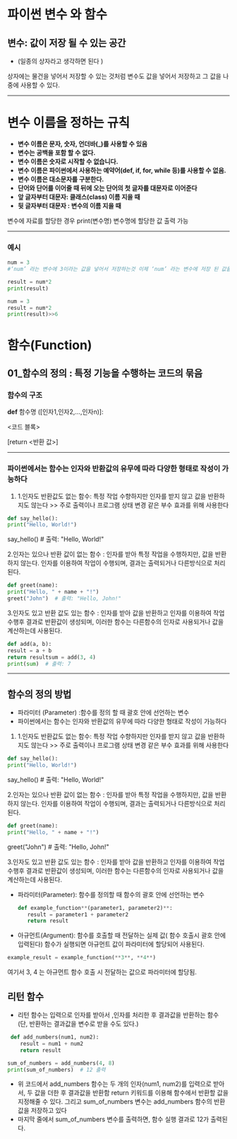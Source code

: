 # 파이썬 변수 와 함수

## 변수:  값이 저장 될 수 있는 공간

- (일종의 상자라고 생각하면 된다 )

상자에는 물건을 넣어서 저장할 수 있는 것처럼 변수도 값을 넣어서 저장하고 그 값을 나중에 사용할 수 있다. 

---

# 변수 이름을 정하는 규칙

- **변수 이름은 문자, 숫자, 언더바(_)를 사용할 수 있음**
- **변수는 공백을 포함 할 수 없다.**
- **변수 이름은 숫자로 시작할 수 없습니다.**
- **변수 이름은 파이썬에서 사용하는 예약어(def, if, for, while 등)를 사용할 수 없음.**
- **변수 이름은 대소문자를 구분한다.**
- **단어와 단어를 이어줄 때 뒤에 오는 단어의 첫 글자를 대문자로 이어준다**
- **앞 글자부터 대문자: 클래스(class) 이름 지을 때**
- **뒷 글자부터 대문자 : 변수의 이름 지을 때**

변수에 자료를 할당한 경우 print(변수명) 변수명에 할당한 값 출력 가능

---

### 예시

```python
num = 3
#‘num’ 라는 변수에 3이라는 값을 넣어서 저장하는것 이제 ‘num’ 라는 변수에 저장 된 값을 통하여 문제를 풀 수 있다.
```

```python
result = num*2
print(result)
```

```python
num = 3
result = num*2
print(result)>>6
```

# 함수(Function)

## 01_함수의 정의 : 특정 기능을 수행하는 코드의 묶음

### 함수의 구조

**def** 함수명 ([인자1,인자2,…,인자n)]:

<코드 블록>

[return <반환 값>]

---

### 파이썬에서는 함수는 인자와 반환값의 유무에 따라 다양한 형태로 작성이 가능하다

1. 1.인자도 반환값도 없는 함수: 특정 작업 수향하지만 인자를 받지 않고 값을 반환하지도 않는다 >> 주로 출력이나 프로그램 상태 변경 같은 부수 효과를 위해 사용한다 

```python
def say_hello():
print("Hello, World!")
```

say_hello()  # 출력: "Hello, World!"

2.인자는 있으나 반환 값이 없는 함수 : 인자를 받아 특정 작업을 수행하지만, 값을 반환하지 않는다. 인자를 이용하여 작업이 수행되며, 결과는 출력되거나 다른방식으로 처리된다. 

```python
def greet(name):
print("Hello, " + name + "!")
greet("John")  # 출력: "Hello, John!"
```

3.인자도 있고 반환 값도 있는 함수 : 인자를 받아 값을 반환하고 인자를 이용하여 작업수행후 결과로 반환값이 생성되며, 이러한 함수는 다른함수의 인자로 사용되거나 값을 계산하는데 사용된다.

```python
def add(a, b):
result = a + b
return resultsum = add(3, 4)
print(sum)  # 출력: 7
```

---

## 함수의 정의 방법

- 파라미터 (Parameter) :함수를 정의 할 때 괄호 안에 선언하는 변수
- 파이썬에서는 함수는 인자와 반환값의 유무에 따라 다양한 형태로 작성이 가능하다
1. 1.인자도 반환값도 없는 함수: 특정 작업 수향하지만 인자를 받지 않고 값을 반환하지도 않는다 >> 주로 출력이나 프로그램 상태 변경 같은 부수 효과를 위해 사용한다 

```python
def say_hello():
print("Hello, World!")
```

say_hello()  # 출력: "Hello, World!"

2.인자는 있으나 반환 값이 없는 함수 : 인자를 받아 특정 작업을 수행하지만, 값을 반환하지 않는다. 인자를 이용하여 작업이 수행되며, 결과는 출력되거나 다른방식으로 처리된다. 

```python
def greet(name):
print("Hello, " + name + "!")
```

greet("John")  # 출력: "Hello, John!"

3.인자도 있고 반환 값도 있는 함수 : 인자를 받아 값을 반환하고 인자를 이용하여 작업수행후 결과로 반환값이 생성되며, 이러한 함수는 다른함수의 인자로 사용되거나 값을 계산하는데 사용된다.

- 파라미터(Parameter): 함수를 정의할 때 함수의 괄호 안에 선언하는 변수
    
    ```python
    def example_function**(parameter1, parameter2)**:
       result = parameter1 + parameter2
       return result
    ```
    
- 아규먼트(Argument): 함수를 호출할 때 전달하는 실제 값( 함수 호출시 괄호 안에 입력된다) 함수가 실행되면 아규먼트 값이 파라미터에 할당되어 사용된다.

```python
example_result = example_function(**3**, **4**)
```

여기서 3, 4 는 아규먼트 함수 호출 시 전달하는 값으로 파라미터에 할당됨.

## 리턴 함수

- 리턴 함수는 입력으로 인자를 받아서 ,인자를 처리한 후 결과값을 반환하는 함수 (단, 반환하는 결과값을 변수로 받을 수도 있다.)

```python
 def add_numbers(num1, num2):
    result = num1 + num2
    return result

sum_of_numbers = add_numbers(4, 8)
print(sum_of_numbers)  # 12 출력
```
- 위 코드에서 add_numbers 함수는 두 개의 인자(num1, num2)를 입력으로 받아서, 두 값을 더한 후 결과값을 반환함
return 키워드를 이용해 함수에서 반환할 값을 지정해줄 수 있다. 그리고 sum_of_numbers 변수는 add_numbers 함수의 반환값을 저장하고 있다
- 마지막 줄에서 sum_of_numbers 변수를 출력하면, 함수 실행 결과로 12가 출력된다.
